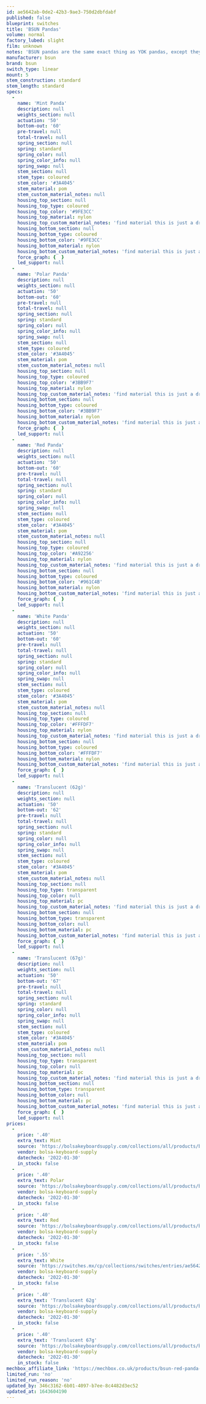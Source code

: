 ```yaml
---
id: ae5642ab-0de2-42b3-9ae3-750d2dbfdabf
published: false
blueprint: switches
title: 'BSUN Pandas'
volume: normal
factory_lubed: slight
film: unknown
notes: 'BSUN pandas are the same exact thing as YOK pandas, except they have a different mold and have 5 pins instead of 3 pins.'
manufacturer: bsun
brand: bsun
switch_type: linear
mount: 5
stem_construction: standard
stem_length: standard
specs:
  -
    name: 'Mint Panda'
    description: null
    weights_section: null
    actuation: '50'
    bottom-out: '60'
    pre-travel: null
    total-travel: null
    spring_section: null
    spring: standard
    spring_color: null
    spring_color_info: null
    spring_swap: null
    stem_section: null
    stem_type: coloured
    stem_color: '#3A4045'
    stem_material: pom
    stem_custom_material_notes: null
    housing_top_section: null
    housing_top_type: coloured
    housing_top_color: '#9FE3CC'
    housing_top_material: nylon
    housing_top_custom_material_notes: 'find material this is just a draft'
    housing_bottom_section: null
    housing_bottom_type: coloured
    housing_bottom_color: '#9FE3CC'
    housing_bottom_material: nylon
    housing_bottom_custom_material_notes: 'find material this is just a draft'
    force_graph: {  }
    led_support: null
  -
    name: 'Polar Panda'
    description: null
    weights_section: null
    actuation: '50'
    bottom-out: '60'
    pre-travel: null
    total-travel: null
    spring_section: null
    spring: standard
    spring_color: null
    spring_color_info: null
    spring_swap: null
    stem_section: null
    stem_type: coloured
    stem_color: '#3A4045'
    stem_material: pom
    stem_custom_material_notes: null
    housing_top_section: null
    housing_top_type: coloured
    housing_top_color: '#3BB9F7'
    housing_top_material: nylon
    housing_top_custom_material_notes: 'find material this is just a draft'
    housing_bottom_section: null
    housing_bottom_type: coloured
    housing_bottom_color: '#3BB9F7'
    housing_bottom_material: nylon
    housing_bottom_custom_material_notes: 'find material this is just a draft'
    force_graph: {  }
    led_support: null
  -
    name: 'Red Panda'
    description: null
    weights_section: null
    actuation: '50'
    bottom-out: '60'
    pre-travel: null
    total-travel: null
    spring_section: null
    spring: standard
    spring_color: null
    spring_color_info: null
    spring_swap: null
    stem_section: null
    stem_type: coloured
    stem_color: '#3A4045'
    stem_material: pom
    stem_custom_material_notes: null
    housing_top_section: null
    housing_top_type: coloured
    housing_top_color: '#A92256'
    housing_top_material: nylon
    housing_top_custom_material_notes: 'find material this is just a draft'
    housing_bottom_section: null
    housing_bottom_type: coloured
    housing_bottom_color: '#961C4B'
    housing_bottom_material: nylon
    housing_bottom_custom_material_notes: 'find material this is just a draft'
    force_graph: {  }
    led_support: null
  -
    name: 'White Panda'
    description: null
    weights_section: null
    actuation: '50'
    bottom-out: '60'
    pre-travel: null
    total-travel: null
    spring_section: null
    spring: standard
    spring_color: null
    spring_color_info: null
    spring_swap: null
    stem_section: null
    stem_type: coloured
    stem_color: '#3A4045'
    stem_material: pom
    stem_custom_material_notes: null
    housing_top_section: null
    housing_top_type: coloured
    housing_top_color: '#FFFDF7'
    housing_top_material: nylon
    housing_top_custom_material_notes: 'find material this is just a draft'
    housing_bottom_section: null
    housing_bottom_type: coloured
    housing_bottom_color: '#FFFDF7'
    housing_bottom_material: nylon
    housing_bottom_custom_material_notes: 'find material this is just a draft'
    force_graph: {  }
    led_support: null
  -
    name: 'Translucent (62g)'
    description: null
    weights_section: null
    actuation: '50'
    bottom-out: '62'
    pre-travel: null
    total-travel: null
    spring_section: null
    spring: standard
    spring_color: null
    spring_color_info: null
    spring_swap: null
    stem_section: null
    stem_type: coloured
    stem_color: '#3A4045'
    stem_material: pom
    stem_custom_material_notes: null
    housing_top_section: null
    housing_top_type: transparent
    housing_top_color: null
    housing_top_material: pc
    housing_top_custom_material_notes: 'find material this is just a draft'
    housing_bottom_section: null
    housing_bottom_type: transparent
    housing_bottom_color: null
    housing_bottom_material: pc
    housing_bottom_custom_material_notes: 'find material this is just a draft'
    force_graph: {  }
    led_support: null
  -
    name: 'Translucent (67g)'
    description: null
    weights_section: null
    actuation: '50'
    bottom-out: '67'
    pre-travel: null
    total-travel: null
    spring_section: null
    spring: standard
    spring_color: null
    spring_color_info: null
    spring_swap: null
    stem_section: null
    stem_type: coloured
    stem_color: '#3A4045'
    stem_material: pom
    stem_custom_material_notes: null
    housing_top_section: null
    housing_top_type: transparent
    housing_top_color: null
    housing_top_material: pc
    housing_top_custom_material_notes: 'find material this is just a draft'
    housing_bottom_section: null
    housing_bottom_type: transparent
    housing_bottom_color: null
    housing_bottom_material: pc
    housing_bottom_custom_material_notes: 'find material this is just a draft'
    force_graph: {  }
    led_support: null
prices:
  -
    price: '.40'
    extra_text: Mint
    source: 'https://bolsakeyboardsupply.com/collections/all/products/bsun-yok-panda-switches?variant=39587461726359'
    vendor: bolsa-keyboard-supply
    datecheck: '2022-01-30'
    in_stock: false
  -
    price: '.40'
    extra_text: Polar
    source: 'https://bolsakeyboardsupply.com/collections/all/products/bsun-yok-panda-switches?variant=39587461791895'
    vendor: bolsa-keyboard-supply
    datecheck: '2022-01-30'
    in_stock: false
  -
    price: '.40'
    extra_text: Red
    source: 'https://bolsakeyboardsupply.com/collections/all/products/bsun-yok-panda-switches?variant=39587461857431'
    vendor: bolsa-keyboard-supply
    datecheck: '2022-01-30'
    in_stock: false
  -
    price: '.55'
    extra_text: White
    source: 'https://switches.mx/cp/collections/switches/entries/ae5642ab-0de2-42b3-9ae3-750d2dbfdabf?#prices'
    vendor: bolsa-keyboard-supply
    datecheck: '2022-01-30'
    in_stock: false
  -
    price: '.40'
    extra_text: 'Translucent 62g'
    source: 'https://bolsakeyboardsupply.com/collections/all/products/bsun-yok-panda-switches?variant=39587462054039'
    vendor: bolsa-keyboard-supply
    datecheck: '2022-01-30'
    in_stock: false
  -
    price: '.40'
    extra_text: 'Translucent 67g'
    source: 'https://bolsakeyboardsupply.com/collections/all/products/bsun-yok-panda-switches?variant=39587462119575'
    vendor: bolsa-keyboard-supply
    datecheck: '2022-01-30'
    in_stock: false
mechbox_affiliate_link: 'https://mechbox.co.uk/products/bsun-red-panda-switch?variant=37697037533346'
limited_run: 'no'
limited_run_reason: 'no'
updated_by: 346c3162-6b01-4097-b7ee-8c4482d3ec52
updated_at: 1643604190
---
```


